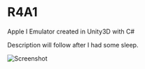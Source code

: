 # R4A1
Apple I Emulator created in Unity3D with C#

Description will follow after I had some sleep.

![Screenshot](https://github.com/user-attachments/assets/ca5fce4e-c314-4c46-ae6c-b57042bddba3)
